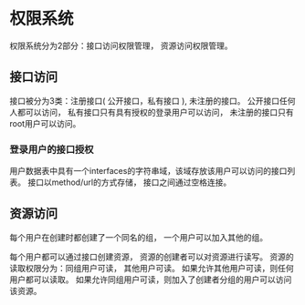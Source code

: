 # 权限系统
权限系统分为2部分：接口访问权限管理， 资源访问权限管理。


## 接口访问
接口被分为3类：注册接口( 公开接口，私有接口 ), 未注册的接口。
公开接口任何人都可以访问， 私有接口只有具有授权的登录用户可以访问， 未注册的接口只有root用户可以访问。

### 登录用户的接口授权
用户数据表中具有一个interfaces的字符串域，该域存放该用户可以访问的接口列表。
接口以method/url的方式存储， 接口之间通过空格连接。


## 资源访问
每个用户在创建时都创建了一个同名的组， 一个用户可以加入其他的组。

每个用户都可以通过接口创建资源， 资源的创建者可以对资源进行读写。
资源的读取权限分为：同组用户可读， 其他用户可读。
如果允许其他用户可读，则任何用户都可以读取。
如果允许同组用户可读，则加入了创建者分组的用户可以访问该资源。
